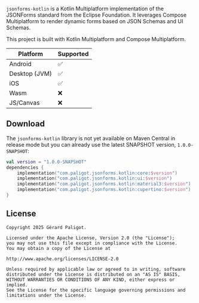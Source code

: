 `jsonforms-kotlin` is a Kotlin Multiplatform implementation of the JSONForms standard from the 
Eclipse Foundation. It leverages Compose Multiplatform to render dynamic forms based on 
JSON Schemas and UI Schemas.

This project is built with Kotlin Multiplatform and Compose Multiplatform.

| Platform      | Supported |
|---------------|-----------|
| Android       | ✅         |
| Desktop (JVM) | ✅         |
| iOS           | ✅         |
| Wasm          | ❌         |
| JS/Canvas     | ❌         |

## Download

The `jsonforms-kotlin` library is not yet available on Maven Central in release mode but you can 
already use the latest SNAPSHOT version, `1.0.0-SNAPSHOT`:

```kotlin
val version = "1.0.0-SNAPSHOT"
dependencies {
    implementation("com.paligot.jsonforms.kotlin:core:$version")
    implementation("com.paligot.jsonforms.kotlin:ui:$version")
    implementation("com.paligot.jsonforms.kotlin:material3:$version")
    implementation("com.paligot.jsonforms.kotlin:cupertino:$version")
}
```

## License

```
Copyright 2025 Gérard Paligot.

Licensed under the Apache License, Version 2.0 (the "License");
you may not use this file except in compliance with the License.
You may obtain a copy of the License at

http://www.apache.org/licenses/LICENSE-2.0

Unless required by applicable law or agreed to in writing, software
distributed under the License is distributed on an "AS IS" BASIS,
WITHOUT WARRANTIES OR CONDITIONS OF ANY KIND, either express or implied.
See the License for the specific language governing permissions and
limitations under the License.
```

